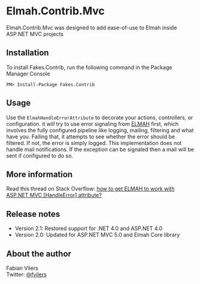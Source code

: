 Elmah.Contrib.Mvc
=================
Elmah.Contrib.Mvc was designed to add ease-of-use to Elmah inside ASP.NET MVC projects

Installation
------------
To install Fakes.Contrib, run the following command in the Package Manager Console

	PM> Install-Package Fakes.Contrib

Usage
-----
Use the `ElmahHandleErrorAttribute` to decorate your actions, controllers, or configuration. it will try to use error signaling from [ELMAH](https://code.google.com/p/elmah/) first, which involves the fully configured pipeline like logging, mailing, filtering and what have you. Failing that, it attempts to see whether the error should be filtered. If not, the error is simply logged. This implementation does not handle mail notifications. If the exception can be signaled then a mail will be sent if configured to do so.


More information
----------------
Read this thread on Stack Overflow: [how to get ELMAH to work with ASP.NET MVC [HandleError] attribute?](http://stackoverflow.com/questions/766610/how-to-get-elmah-to-work-with-asp-net-mvc-handleerror-attribute/779961#779961)

Release notes
-------------
* Version 2.1: Restored support for .NET 4.0 and ASP.NET 4.0
* Version 2.0: Updated for ASP.NET MVC 5.0 and Elmah Core library

About the author
------
Fabian Vilers  
Twitter: [@fvilers](http://www.twitter.com/fvilers)